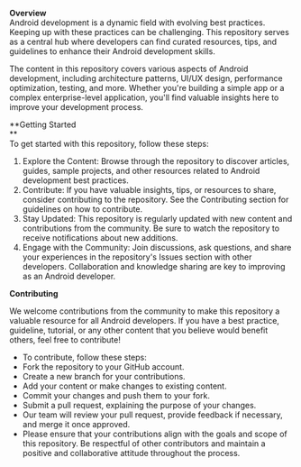 **Overview**   
Android development is a dynamic field with evolving best practices. Keeping up with these practices can be challenging. This repository serves as a central hub where developers can find curated resources, tips, and guidelines to enhance their Android development skills.

The content in this repository covers various aspects of Android development, including architecture patterns, UI/UX design, performance optimization, testing, and more. Whether you're building a simple app or a complex enterprise-level application, you'll find valuable insights here to improve your development process.

**Getting Started   
**  
To get started with this repository, follow these steps:


1. Explore the Content: Browse through the repository to discover articles, guides, sample projects, and other resources related to Android development best practices.
2. Contribute: If you have valuable insights, tips, or resources to share, consider contributing to the repository. See the Contributing section for guidelines on how to contribute.
3. Stay Updated: This repository is regularly updated with new content and contributions from the community. Be sure to watch the repository to receive notifications about new additions.
4. Engage with the Community: Join discussions, ask questions, and share your experiences in the repository's Issues section with other developers. Collaboration and knowledge sharing are key to improving as an Android developer.

**Contributing**   
  
We welcome contributions from the community to make this repository a valuable resource for all Android developers. If you have a best practice, guideline, tutorial, or any other content that you believe would benefit others, feel free to contribute!


- To contribute, follow these steps:
- Fork the repository to your GitHub account.
- Create a new branch for your contributions.
- Add your content or make changes to existing content.
- Commit your changes and push them to your fork.
- Submit a pull request, explaining the purpose of your changes.
- Our team will review your pull request, provide feedback if necessary, and merge it once approved.
- Please ensure that your contributions align with the goals and scope of this repository. Be respectful of other contributors and maintain a positive and collaborative attitude throughout the process.
